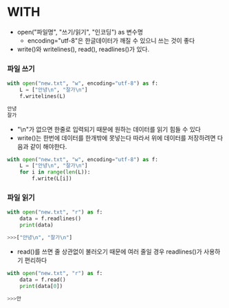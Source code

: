 # WITH

- open("파일명", "쓰기/읽기", "인코딩") as 변수명
  - encoding="utf-8"은 한글데이터가 깨질 수 있으니 쓰는 것이 좋다
- write()와 writelines(), read(), readlines()가 있다.

### 파일 쓰기

```python
with open("new.txt", "w", encoding="utf-8") as f:
    L = ["안녕\n", "잘가\n"]
    f.writelines(L)
```

```txt
안녕
잘가
```

- "\n"가 없으면 한줄로 입력되기 때문에 원하는 데이터를 읽기 힘들 수 있다
- write()는 한번에 데이터를 한개밖에 못넣는다 따라서 위에 데이터를 저장하려면 다음과 같이 해야한다.

```python
with open("new.txt", "w", encoding="utf-8") as f:
    L = ["안녕\n", "잘가\n"]
    for i in range(len(L)):
    	f.write(L[i])
```



### 파일 읽기

```python
with open("new.txt", "r") as f:
    data = f.readlines()
    print(data)

>>>["안녕\n", "잘가\n"]
```

- read()를 쓰면 줄 상관없이 불러오기 때문에 여러 줄일 경우 readlines()가 사용하기 편리하다

```python
with open("new.txt", "r") as f:
    data = f.read()
    print(data[0])

>>>안
```

